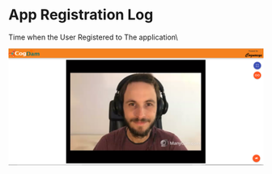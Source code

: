 # App Registration Log

Time when the User Registered to The application\

![](../../.gitbook/assets/image%20%28132%29.png)


